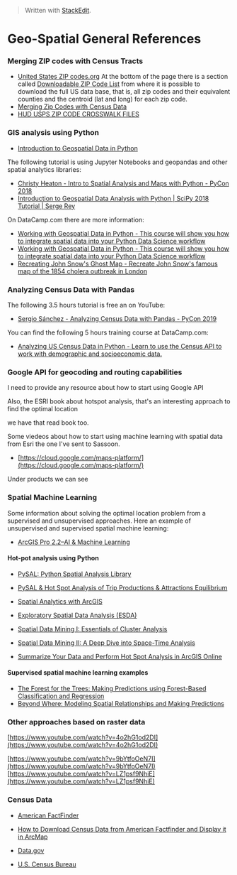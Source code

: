 


> Written with [StackEdit](https://stackedit.io/).
# Geo-Spatial General References
### Merging ZIP codes with Census Tracts

- [United States ZIP codes.org](https://www.unitedstateszipcodes.org/) At the bottom of the page there is a section called   [Downloadable ZIP Code List](https://www.unitedstateszipcodes.org/zip-code-database/) from where it is possible to download the full US data base, that is, all zip codes and their equivalent counties and the centroid (lat and long) for each zip code.
- [Merging Zip Codes with Census Data](https://verstaresearch.com/blog/merging-zip-codes-with-census-data/)
- [HUD USPS ZIP CODE CROSSWALK FILES](https://www.huduser.gov/portal/datasets/usps_crosswalk.html#data)

### GIS analysis using Python

- [Introduction to Geospatial Data in Python](https://www.datacamp.com/community/tutorials/geospatial-data-python)

The following tutorial is using Jupyter Notebooks and geopandas and other spatial analytics libraries:
- [Christy Heaton - Intro to Spatial Analysis and Maps with Python - PyCon 2018](https://www.youtube.com/watch?v=uRvTeK5Ndq8)
- [Introduction to Geospatial Data Analysis with Python | SciPy 2018 Tutorial | Serge Rey](https://www.youtube.com/watch?v=kJXUUO5M4ok)

On DataCamp.com there are more information:

- [Working with Geospatial Data in Python - This course will show you how to integrate spatial data into your Python Data Science workflow](https://www.datacamp.com/courses/working-with-geospatial-data-in-python)
- [Working with Geospatial Data in Python - This course will show you how to integrate spatial data into your Python Data Science workflow](https://www.datacamp.com/courses/working-with-geospatial-data-in-python)
- [Recreating John Snow's Ghost Map - Recreate John Snow's famous map of the 1854 cholera outbreak in London](https://www.datacamp.com/projects/132)

### Analyzing Census Data with Pandas
The following 3.5 hours tutorial is free an on YouTube: 
- [Sergio Sánchez - Analyzing Census Data with Pandas - PyCon 2019](https://youtu.be/sGtCgYWzOV4)

You can find the  following 5 hours training course at DataCamp.com:
- [Analyzing US Census Data in Python - Learn to use the Census API to work with demographic and socioeconomic data.](https://www.datacamp.com/courses/analyzing-us-census-data-in-python)

### Google API for geocoding and routing capabilities

I need to provide any resource about how to start using Google API

Also, the ESRI book about hotspot analysis, that's an interesting approach to find the optimal location

we have that read book too.

Some viedeos about how to start using machine learning with spatial data from Esri the one I've sent to Sassoon.

- [https://cloud.google.com/maps-platform/](https://cloud.google.com/maps-platform/)

Under products we can see 

### Spatial Machine Learning

Some information about solving the optimal location problem from a supervised and unsupervised approaches.  Here an example of unsupervised and supervised spatial machine learning:

- [ArcGIS Pro 2.2–AI & Machine Learning ](https://www.youtube.com/watch?v=KCkGif6wSMo)

#### Hot-pot analysis using Python

- [PySAL: Python Spatial Analysis Library](https://pysal.readthedocs.io/en/latest/)
- [PySAL & Hot Spot Analysis of Trip Productions & Attractions Equilibrium](https://www.linkedin.com/pulse/pysal-hot-spot-analysis-trip-productions-attractions-sardari-gisp/)

- [Spatial Analytics with ArcGIS](mazon.com/Spatial-Analytics-ArcGIS-Eric-Pimpler/dp/1787122581/ref=sr_1_6?keywords=arcgis+spatial+analysis&qid=1569253556&s=gateway&sr=8-6)
- [Exploratory Spatial Data Analysis (ESDA)](http://darribas.org/gds_scipy16/ipynb_md/04_esda.html)
- [Spatial Data Mining I: Essentials of Cluster Analysis](https://www.youtube.com/watch?v=qQNOlfOYtyw)
- [Spatial Data Mining II: A Deep Dive into Space-Time Analysis](https://www.youtube.com/watch?v=0aV6HHwJuo4)
- [Summarize Your Data and Perform Hot Spot Analysis in ArcGIS Online](https://youtu.be/UdlrmWJDQ-E)

#### Supervised spatial machine learning examples
- [The Forest for the Trees: Making Predictions using Forest-Based Classification and Regression](https://www.youtube.com/watch?v=kDAL2mKnae8&list=PLaPDDLTCmy4bcqd8fyG4RBCydi-bktLic&index=9)
- [Beyond Where: Modeling Spatial Relationships and Making Predictions](https://youtu.be/ob18SuuAJGI)

### Other approaches based on raster data

[https://www.youtube.com/watch?v=4o2hG1od2DI](https://www.youtube.com/watch?v=4o2hG1od2DI)

[https://www.youtube.com/watch?v=9bYtfoOeN7I](https://www.youtube.com/watch?v=9bYtfoOeN7I)
[https://www.youtube.com/watch?v=LZ1psf9NhiE](https://www.youtube.com/watch?v=LZ1psf9NhiE) 

### Census Data

- [American FactFinder](https://factfinder.census.gov/faces/nav/jsf/pages/index.xhtml)

- [How to Download Census Data from American Factfinder and Display it in ArcMap](https://libraries.mit.edu/files/gis/factfinder.pdf)
- [Data.gov](https://www.data.gov/)
- [U.S. Census Bureau](https://www.census.gov/)
<!--stackedit_data:
eyJoaXN0b3J5IjpbOTMxNDg0NDI5LDkyOTI2MDIzOSwxMTkxNj
A4MzUzLC0yNzAzOTg1MTAsLTg5NzM4NjkxNywtMTA5NTcxNzA0
MCwyMDk0OTg1MTE2LC0yMDgyMzI2ODIwLDQxODc1ODg0NSwxND
AyNTQwMDAwLC0xNTIyNzEwNjYwLC0xNjEzOTgzMzc0LC0yNDA0
MzQ0NDVdfQ==
-->